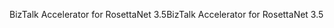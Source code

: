 <span data-ttu-id="022a0-101">BizTalk Accelerator for RosettaNet 3.5</span><span class="sxs-lookup"><span data-stu-id="022a0-101">BizTalk Accelerator for RosettaNet 3.5</span></span>